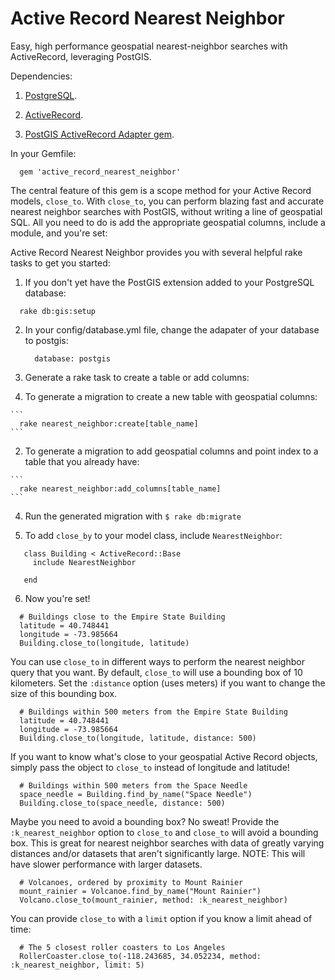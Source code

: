 # Active Record Nearest Neighbor

Easy, high performance geospatial nearest-neighbor searches with ActiveRecord, leveraging PostGIS.

Dependencies:

1. [PostgreSQL](http://www.postgresql.org/).

2. [ActiveRecord](https://github.com/rails/rails/tree/master/activerecord).

3. [PostGIS ActiveRecord Adapter gem](https://github.com/rgeo/activerecord-postgis-adapter).

In your Gemfile:

```
  gem 'active_record_nearest_neighbor'
```

The central feature of this gem is a scope method for your Active Record models, `close_to`. With `close_to`, you can perform blazing fast and accurate nearest neighbor searches with PostGIS, without writing a line of geospatial SQL. All you need to do is add the appropriate geospatial columns, include a module, and you're set:

Active Record Nearest Neighbor provides you with several helpful rake tasks to get you started:

1. If you don't yet have the PostGIS extension added to your PostgreSQL database:

  ```
    rake db:gis:setup
  ```

2. In your config/database.yml file, change the adapater of your database to postgis:

    ```
      database: postgis
    ```

3. Generate a rake task to create a table or add columns:

  1. To generate a migration to create a new table with geospatial columns:

    ```
      rake nearest_neighbor:create[table_name]
    ```

  2. To generate a migration to add geospatial columns and point index to a table that you already have:

    ```
      rake nearest_neighbor:add_columns[table_name]
    ```

4. Run the generated migration with `$ rake db:migrate`

5. To add `close_by` to your model class, include `NearestNeighbor`:

  ```
     class Building < ActiveRecord::Base
       include NearestNeighbor

     end
  ```

6. Now you're set!

  ```
    # Buildings close to the Empire State Building
    latitude = 40.748441
    longitude = -73.985664
    Building.close_to(longitude, latitude)
  ```

You can use `close_to` in different ways to perform the nearest neighbor query that you want. By default, `close_to` will use a bounding box of 10 kilometers. Set the `:distance` option (uses meters) if you want to change the size of this bounding box.


  ```
    # Buildings within 500 meters from the Empire State Building
    latitude = 40.748441
    longitude = -73.985664
    Building.close_to(longitude, latitude, distance: 500)
  ```

If you want to know what's close to your geospatial Active Record objects, simply pass the object to `close_to` instead of longitude and latitude!

  ```
    # Buildings within 500 meters from the Space Needle 
    space_needle = Building.find_by_name("Space Needle")
    Building.close_to(space_needle, distance: 500)
  ```

Maybe you need to avoid a bounding box? No sweat! Provide the `:k_nearest_neighbor` option to `close_to` and `close_to` will avoid a bounding box. This is great for nearest neighbor searches with data of greatly varying distances and/or datasets that aren't significantly large. NOTE: This will have slower performance with larger datasets.

  ```
    # Volcanoes, ordered by proximity to Mount Rainier 
    mount_rainier = Volcanoe.find_by_name("Mount Rainier")
    Volcano.close_to(mount_rainier, method: :k_nearest_neighbor)
  ```

You can provide `close_to` with a `limit` option if you know a limit ahead of time:

  ```
    # The 5 closest roller coasters to Los Angeles 
    RollerCoaster.close_to(-118.243685, 34.052234, method: :k_nearest_neighbor, limit: 5)
  ```
